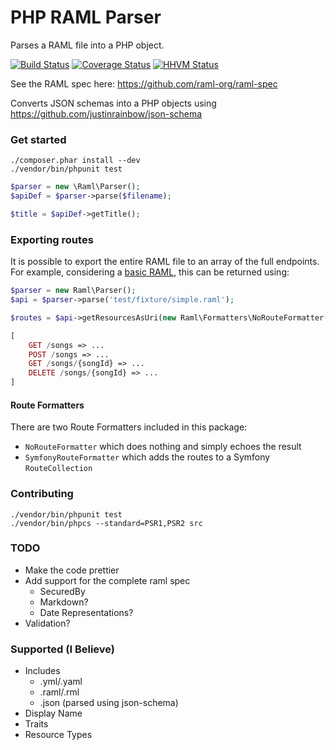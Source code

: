 # PHP RAML Parser

Parses a RAML file into a PHP object.

[![Build Status](https://travis-ci.org/alecsammon/php-raml-parser.svg?branch=master)](https://travis-ci.org/alecsammon/php-raml-parser)
[![Coverage Status](https://img.shields.io/coveralls/alecsammon/php-raml-parser.svg)](https://coveralls.io/r/alecsammon/php-raml-parser?branch=master)
[![HHVM Status](http://hhvm.h4cc.de/badge/alecsammon/php-raml-parser.png)](http://hhvm.h4cc.de/package/alecsammon/php-raml-parser)

See the RAML spec here: https://github.com/raml-org/raml-spec

Converts JSON schemas into a PHP objects using https://github.com/justinrainbow/json-schema

### Get started
```
./composer.phar install --dev
./vendor/bin/phpunit test
```

```php
$parser = new \Raml\Parser();
$apiDef = $parser->parse($filename);

$title = $apiDef->getTitle();
```

### Exporting routes
It is possible to export the entire RAML file to an array of the full endpoints. For example, considering
a [basic RAML](https://github.com/brendo/php-raml-parser/blob/master/test/fixture/simple.raml), this can be
returned using:


```php
$parser = new Raml\Parser();
$api = $parser->parse('test/fixture/simple.raml');

$routes = $api->getResourcesAsUri(new Raml\Formatters\NoRouteFormatter(), $api->getResources());

[
	GET /songs => ...
	POST /songs => ...
	GET /songs/{songId} => ...
	DELETE /songs/{songId} => ...
]
```

#### Route Formatters
There are two Route Formatters included in this package:

- `NoRouteFormatter` which does nothing and simply echoes the result
- `SymfonyRouteFormatter` which adds the routes to a Symfony `RouteCollection`

### Contributing
```
./vendor/bin/phpunit test
./vendor/bin/phpcs --standard=PSR1,PSR2 src
```

### TODO
- Make the code prettier
- Add support for the complete raml spec
    - SecuredBy
    - Markdown?
    - Date Representations?
- Validation?

### Supported (I Believe)
- Includes
    - .yml/.yaml
    - .raml/.rml
    - .json (parsed using json-schema)
- Display Name
- Traits
- Resource Types

